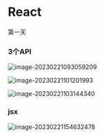 # React



第一天

### 3个API

![image-20230221093059209](C:/Users/admin/AppData/Roaming/Typora/typora-user-images/image-20230221093059209.png)

![image-20230221101201993](C:/Users/admin/AppData/Roaming/Typora/typora-user-images/image-20230221101201993.png)

![image-20230221103144340](C:/Users/admin/AppData/Roaming/Typora/typora-user-images/image-20230221103144340.png)



### jsx

![image-20230221154632478](C:/Users/admin/AppData/Roaming/Typora/typora-user-images/image-20230221154632478.png)